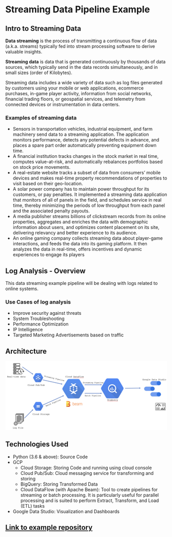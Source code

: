 # Streaming Data Pipeline Example
## Intro to Streaming Data
**Data streaming** is the process of transmitting a continuous flow of data (a.k.a. streams) typically fed into stream processing software to derive valuable insights.

**Streaming data** is data that is generated continuously by thousands of data sources, which typically send in the data records simultaneously, and in small sizes (order of Kilobytes). 

Streaming data includes a wide variety of data such as log files generated by customers using your mobile or web applications, ecommerce purchases, in-game player activity, information from social networks, financial trading floors, or geospatial services, and telemetry from connected devices or instrumentation in data centers.

### Examples of streaming data
- Sensors in transportation vehicles, industrial equipment, and farm machinery send data to a streaming application. The application monitors performance, detects any potential defects in advance, and places a spare part order automatically preventing equipment down time.
- A financial institution tracks changes in the stock market in real time, computes value-at-risk, and automatically rebalances portfolios based on stock price movements.
- A real-estate website tracks a subset of data from consumers’ mobile devices and makes real-time property recommendations of properties to visit based on their geo-location.
- A solar power company has to maintain power throughput for its customers, or pay penalties. It implemented a streaming data application that monitors of all of panels in the field, and schedules service in real time, thereby minimizing the periods of low throughput from each panel and the associated penalty payouts.
- A media publisher streams billions of clickstream records from its online properties, aggregates and enriches the data with demographic information about users, and optimizes content placement on its site, delivering relevancy and better experience to its audience.
- An online gaming company collects streaming data about player-game interactions, and feeds the data into its gaming platform. It then analyzes the data in real-time, offers incentives and dynamic experiences to engage its players

## Log Analysis - Overview
This data streaming example pipeline will be dealing with logs related to online systems.

### Use Cases of log analysis
- Improve security against threats​
- System Troubleshooting​
- Performance Optimization​
- IP Intelligence​
- Targeted Marketing Advertisements based on traffic

## Architecture
![Architecture](https://github.com/chaitanyakasaraneni/streamingDataPipeline/blob/code/imgs/architecture.png)

## Technologies Used
- Python (3.6 & above): Source Code
- GCP
	- Cloud Storage​: Storing Code and running using cloud console
	- Cloud Pub/Sub: Cloud messaging service for transforming and storing
	- BigQuery: Storing Transformed Data
	- Cloud DataFlow (with Apache Beam): Tool to create pipelines for streaming or batch processing. It is particularly useful for parallel processing and is suited to perform Extract, Transform, and Load (ETL) tasks
- Google Data Studio​: Visualization and Dashboards

## [Link to example repository](https://github.com/chaitanyakasaraneni/streamingDataPipeline)
